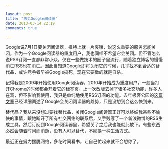 ```yaml
---

layout: post
title: "再见Google阅读器"
date: 2013-03-14 22:19
comments: true

---
```

Google说7月1日要关闭阅读器，推特上就一片哀嚎，说这么重要的服务怎能关闭，作为一个Google阅读器的重度用户，我也同样不希望它会关闭。但不管怎么说RSS订阅一直都非常小众，仅在一些做技术的圈子里流行，随着独立博客的慢慢消亡RSS也在消亡。因此当知道Google即将关闭它的时候，几乎找不到合适的替代品，或许竞争者早被Google搞死，现在它要做的就是自杀。

记得我是2009年开始使用Google阅读器，2010年开始成为重度用户，一般当打开Chrome的时候都会开着它的标签页。上一次改版去掉了诸多社交功能，许多人在骂，但不影响我使用，我只是单纯地使用RSS订阅的功能。去年极客公园的[这篇文章](http://www.geekpark.net/read/view/169609)已经详细阐述了Google会关闭阅读器的趋势，只是没想到会这么快到来。

替代品？我从来没想过要找替代品，关闭Google阅读器正好可以终结我某些不愉快的事情，跟她断开了所有社交网络的联系后，又手贱写了一个新浪微博的RSS生成工具，然后订阅到Google阅读器里，希望关了之后我也能就此放下。有些东西必然会随着时间而消逝，没有人可以替代，不妨换一种生活方式。

最近正在努力摆脱网络，多花时间看书，让自己忙起来就不会想你了。